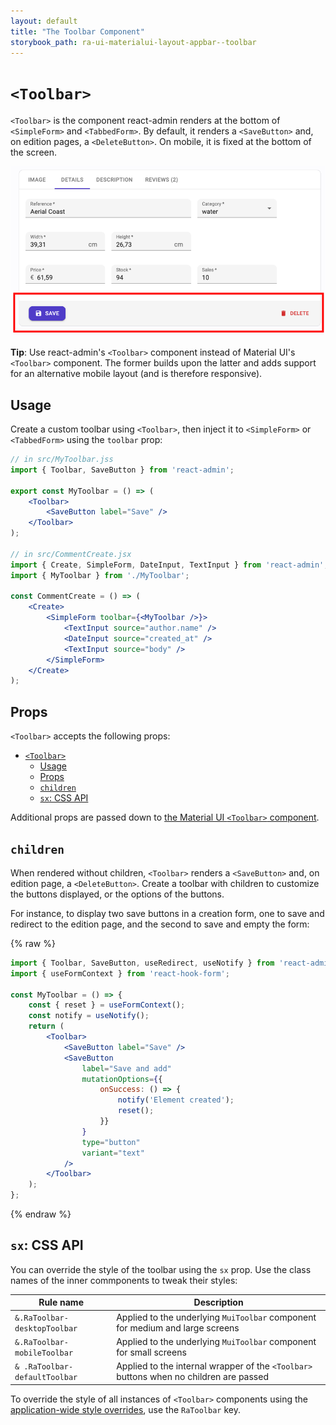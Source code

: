 ```yaml
---
layout: default
title: "The Toolbar Component"
storybook_path: ra-ui-materialui-layout-appbar--toolbar
---
```


# `<Toolbar>`

`<Toolbar>` is the component react-admin renders at the bottom of `<SimpleForm>` and `<TabbedForm>`. By default, it renders a `<SaveButton>` and, on edition pages, a `<DeleteButton>`. On mobile, it is fixed at the bottom of the screen.

![Toolbar](./img/Toolbar.png)

**Tip**: Use react-admin's `<Toolbar>` component instead of Material UI's `<Toolbar>` component. The former builds upon the latter and adds support for an alternative mobile layout (and is therefore responsive).

## Usage

Create a custom toolbar using `<Toolbar>`, then inject it to `<SimpleForm>` or `<TabbedForm>` using the `toolbar` prop: 

```jsx
// in src/MyToolbar.jss
import { Toolbar, SaveButton } from 'react-admin';

export const MyToolbar = () => (
    <Toolbar>
        <SaveButton label="Save" />
    </Toolbar>
);

// in src/CommentCreate.jsx
import { Create, SimpleForm, DateInput, TextInput } from 'react-admin';
import { MyToolbar } from './MyToolbar';

const CommentCreate = () => (
    <Create>
        <SimpleForm toolbar={<MyToolbar />}>
            <TextInput source="author.name" />
            <DateInput source="created_at" />
            <TextInput source="body" />
        </SimpleForm>
    </Create>
);
```

## Props

`<Toolbar>` accepts the following props:

- [`<Toolbar>`](#toolbar)
  - [Usage](#usage)
  - [Props](#props)
  - [`children`](#children)
  - [`sx`: CSS API](#sx-css-api)

Additional props are passed down to [the Material UI `<Toolbar>` component](https://mui.com/material-ui/api/toolbar/).

## `children`

When rendered without children, `<Toolbar>` renders a `<SaveButton>` and, on edition page, a `<DeleteButton>`. Create a toolbar with children to customize the buttons displayed, or the options of the buttons. 

For instance, to display two save buttons in a creation form, one to save and redirect to the edition page, and the second to save and empty the form:

{% raw %}
```jsx
import { Toolbar, SaveButton, useRedirect, useNotify } from 'react-admin';
import { useFormContext } from 'react-hook-form';

const MyToolbar = () => {
    const { reset } = useFormContext();
    const notify = useNotify();
    return (
        <Toolbar>
            <SaveButton label="Save" />
            <SaveButton 
                label="Save and add"
                mutationOptions={{
                    onSuccess: () => {
                        notify('Element created');
                        reset();
                    }}
                }
                type="button"
                variant="text"
            />
        </Toolbar>
    );
};
```
{% endraw %}

## `sx`: CSS API

You can override the style of the toolbar using the `sx` prop. Use the class names of the inner commponents to tweak their styles:

| Rule name                      | Description                                                                            |
|--------------------------------|----------------------------------------------------------------------------------------|
| `&.RaToolbar-desktopToolbar`   | Applied to the underlying `MuiToolbar` component for medium and large screens          |
| `&.RaToolbar-mobileToolbar`    | Applied to the underlying `MuiToolbar` component for small screens                     |
| `& .RaToolbar-defaultToolbar`  | Applied to the internal wrapper of the `<Toolbar>` buttons when no children are passed |

To override the style of all instances of `<Toolbar>` components using the [application-wide style overrides](./AppTheme.md#theming-individual-components), use the `RaToolbar` key.
